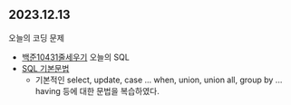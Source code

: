 ## 2023.12.13
오늘의 코딩 문제
* [백준10431줄세우기](Java/coding_test/fast_campus/java/01/CH03배열/백준10431줄세우기)
오늘의 SQL
* [SQL 기본문법](SQL/syntax1.md)
  * 기본적인 select, update, case ... when, union, union all, group by ... having 등에 대한 문법을 복습하였다.

